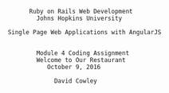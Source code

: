 
                                    Ruby on Rails Web Development
                                      Johns Hopkins University

                              Single Page Web Applications with AngularJS


                                      Module 4 Coding Assignment
							          Welcome to Our Restaurant
                                         October 9, 2016

                                           David Cowley

